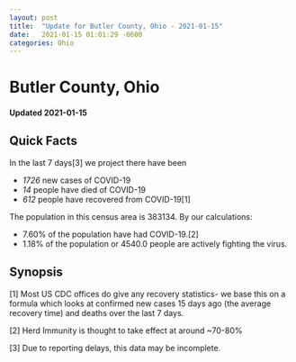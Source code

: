 ```yaml
---
layout: post
title:  "Update for Butler County, Ohio - 2021-01-15"
date:   2021-01-15 01:01:29 -0600
categories: Ohio
---
```


# Butler County, Ohio
#### Updated 2021-01-15

## Quick Facts

In the last 7 days[3] we project there have been
- *1726* new cases of COVID-19
- *14* people have died of COVID-19
- *612* people have recovered from COVID-19[1]

The population in this census area is 383134. By our calculations:
- 7.60% of the population have had COVID-19.[2]
- 1.18% of the population or 4540.0 people are actively fighting the virus.

## Synopsis




[1] Most US CDC offices do give any recovery statistics- we base this on a formula which looks at confirmed new cases
15 days ago (the average recovery time) and deaths over the last 7 days.

[2] Herd Immunity is thought to take effect at around ~70-80%

[3] Due to reporting delays, this data may be incomplete.
 
    